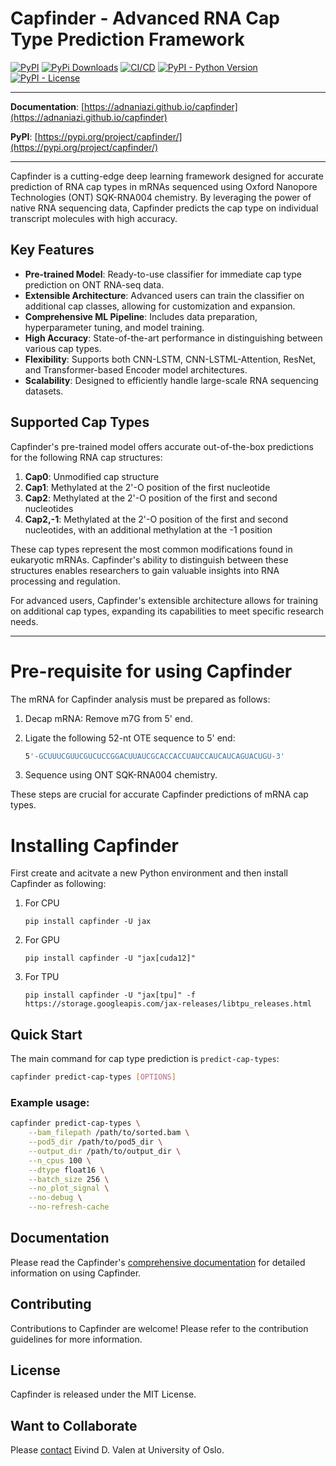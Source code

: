 # Capfinder - Advanced RNA Cap Type Prediction Framework


[![PyPI](https://img.shields.io/pypi/v/capfinder?style=flat-square)](https://pypi.python.org/pypi/capfinder/)
[![PyPi Downloads](https://img.shields.io/pypi/dm/capfinder)](https://pypistats.org/packages/capfinder)
[![CI/CD](https://github.com/adnaniazi/capfinder/actions/workflows/release.yml/badge.svg)](https://github.com/adnaniazi/capfinder/actions/workflows/release.yml)
[![PyPI - Python Version](https://img.shields.io/pypi/pyversions/capfinder?style=flat-square)](https://pypi.python.org/pypi/capfinder/)
[![PyPI - License](https://img.shields.io/pypi/l/capfinder?style=flat-square)](https://pypi.python.org/pypi/capfinder/)


---

**Documentation**: [https://adnaniazi.github.io/capfinder](https://adnaniazi.github.io/capfinder)

**PyPI**: [https://pypi.org/project/capfinder/](https://pypi.org/project/capfinder/)

---

Capfinder is a cutting-edge deep learning framework designed for accurate prediction of RNA cap types in mRNAs sequenced using Oxford Nanopore Technologies (ONT) SQK-RNA004 chemistry. By leveraging the power of native RNA sequencing data, Capfinder predicts the cap type on individual transcript molecules with high accuracy.

## Key Features

- **Pre-trained Model**: Ready-to-use classifier for immediate cap type prediction on ONT RNA-seq data.
- **Extensible Architecture**: Advanced users can train the classifier on additional cap classes, allowing for customization and expansion.
- **Comprehensive ML Pipeline**: Includes data preparation, hyperparameter tuning, and model training.
- **High Accuracy**: State-of-the-art performance in distinguishing between various cap types.
- **Flexibility**: Supports both CNN-LSTM, CNN-LSTML-Attention, ResNet, and Transformer-based Encoder model architectures.
- **Scalability**: Designed to efficiently handle large-scale RNA sequencing datasets.

## Supported Cap Types

Capfinder's pre-trained model offers accurate out-of-the-box predictions for the following RNA cap structures:

1. **Cap0**: Unmodified cap structure
2. **Cap1**: Methylated at the 2'-O position of the first nucleotide
3. **Cap2**: Methylated at the 2'-O position of the first and second nucleotides
4. **Cap2,-1**: Methylated at the 2'-O position of the first and second nucleotides, with an additional methylation at the -1 position

These cap types represent the most common modifications found in eukaryotic mRNAs. Capfinder's ability to distinguish between these structures enables researchers to gain valuable insights into RNA processing and regulation.

For advanced users, Capfinder's extensible architecture allows for training on additional cap types, expanding its capabilities to meet specific research needs.

---

# Pre-requisite for using Capfinder

The mRNA for Capfinder analysis must be prepared as follows:

1. Decap mRNA: Remove m7G from 5' end.
2. Ligate the following 52-nt OTE sequence to 5' end:

    ```sh
    5'-GCUUUCGUUCGUCUCCGGACUUAUCGCACCACCUAUCCAUCAUCAGUACUGU-3'
    ```

3. Sequence using ONT SQK-RNA004 chemistry.

These steps are crucial for accurate Capfinder predictions of mRNA cap types.

# Installing Capfinder
First create and acitvate a new Python environment and then install Capfinder as following:

1. For CPU

    ```
    pip install capfinder -U jax
    ```

2. For GPU

    ```
    pip install capfinder -U "jax[cuda12]"
    ```

3. For TPU

    ```
    pip install capfinder -U "jax[tpu]" -f https://storage.googleapis.com/jax-releases/libtpu_releases.html
    ```

## Quick Start

The main command for cap type prediction is `predict-cap-types`:

```bash
capfinder predict-cap-types [OPTIONS]
```

### Example usage:

```bash
capfinder predict-cap-types \
    --bam_filepath /path/to/sorted.bam \
    --pod5_dir /path/to/pod5_dir \
    --output_dir /path/to/output_dir \
    --n_cpus 100 \
    --dtype float16 \
    --batch_size 256 \
    --no_plot_signal \
    --no-debug \
    --no-refresh-cache
```

## Documentation
Please read the Capfinder's [comprehensive documentation](https://adnaniazi.github.io/capfinder/) for detailed information on using Capfinder.

## Contributing
Contributions to Capfinder are welcome! Please refer to the contribution guidelines for more information.

## License
Capfinder is released under the MIT License.

## Want to Collaborate
Please [contact](https://www.mn.uio.no/ibv/personer/vit/edv/) Eivind D. Valen at University of Oslo.
